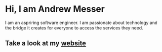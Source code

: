 <H1>Hi, I am Andrew Messer</H1>
<p>
I am an aspriring software engineer. I am passionate about technology and the bridge it creates for everyone to access the services they need.
</p>
<H2>Take a look at my <a href="https://messerunlimited.w3spaces.com/">website</a></H2>
<!--
**amesser0228/amesser0228** is a ✨ _special_ ✨ repository because its `README.md` (this file) appears on your GitHub profile.

Here are some ideas to get you started:
-->

🔭 I’m currently working on a C# application to manage dozens of PowerShell scripts to remotely manage a combined 100+ Windows endpoints.
<!--
- 🌱 I’m currently learning ...
- 👯 I’m looking to collaborate on ...
- 🤔 I’m looking for help with ...
- 💬 Ask me about ...
- 📫 How to reach me: ...
- 😄 Pronouns: ...
- ⚡ Fun fact: ...
-->

